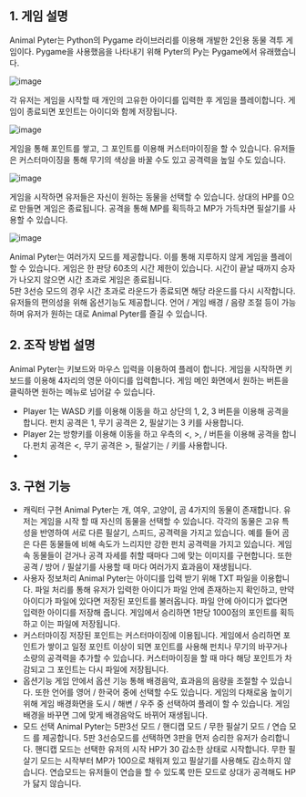 ## 1.	게임 설명 

Animal Pyter는 Python의 Pygame 라이브러리를 이용해 개발한 2인용 동물 격투 게임이다.
Pygame을 사용했음을 나타내기 위해 Pyter의 Py는 Pygame에서 유래했습니다.

![image](https://github.com/user-attachments/assets/17138e01-4d9c-4a8c-a0ad-8c49b973280b)

각 유저는 게임을 시작할 때 개인의 고유한 아이디를 입력한 후 게임을 플레이합니다. 게임이 종료되면 포인트는 아이디와 함께 저장됩니다.

![image](https://github.com/user-attachments/assets/de6b95c5-436a-490f-b634-b24c87d22c74)

게임을 통해 포인트를 쌓고, 그 포인트를 이용해 커스터마이징을 할 수 있습니다. 
유저들은 커스터마이징을 통해 무기의 색상을 바꿀 수도 있고 공격력을 높일 수도 있습니다.

![image](https://github.com/user-attachments/assets/87eb18bb-1ce5-42e5-9f69-5e011fb5f27f)

게임을 시작하면 유저들은 자신이 원하는 동물을 선택할 수 있습니다.
상대의 HP를 0으로 만들면 게임은 종료됩니다. 공격을 통해 MP를 획득하고 MP가 가득차면 필살기를 사용할 수 있습니다. 

![image](https://github.com/user-attachments/assets/3bd33ce3-2903-4d6b-b0f5-157008cb4355)

Animal Pyter는 여러가지 모드를 제공합니다. 이를 통해 지루하지 않게 게임을 플레이할 수 있습니다. 
게임은 한 판당 60초의 시간 제한이 있습니다. 시간이 끝날 때까지 승자가 나오지 않으면 시간 초과로 게임은 종료됩니다.   
5판 3선승 모드의 경우 시간 초과로 라운드가 종료되면 해당 라운드를 다시 시작합니다.
유저들의 편의성을 위해 옵션기능도 제공합니다. 언어 / 게임 배경 / 음량 조절 등이 가능하며 유저가 원하는 대로 Animal Pyter를 즐길 수 있습니다.

## 2.	조작 방법 설명
Animal Pyter는 키보드와 마우스 입력을 이용하여 플레이 합니다. 게임을 시작하면 키보드를 이용해 4자리의 영문 아이디를 입력합니다. 게임 메인 화면에서 원하는 버튼을 클릭하면 원하는 메뉴로 넘어갈 수 있습니다.
-	Player 1는 WASD 키를 이용해 이동을 하고 상단의 1, 2, 3 버튼을 이용해 공격을 합니다. 펀치 공격은 1, 무기 공격은 2, 필살기는 3 키를 사용합니다.
-	Player 2는 방향키를 이용해 이동을 하고 우측의 <, >, / 버튼을 이용해 공격을 합니다.펀치 공격은 <, 무기 공격은 >, 필살기는 / 키를 사용합니다.
-	
## 3.	구현 기능
-	캐릭터 구현 
Animal Pyter는 개, 여우, 고양이, 곰 4가지의 동물이 존재합니다. 유저는 게임을 시작 할 때 자신의 동물을 선택할 수 있습니다. 각각의 동물은 고유 특성을 반영하여 서로 다른 필살기, 스피드, 공격력을 가지고 있습니다. 예를 들어 곰은 다른 동물들에 비해 속도가 느리지만 강한 펀치 공격력을 가지고 있습니다. 게임 속 동물들이 걷거나 공격 자세를 취할 때마다 그에 맞는 이미지를 구현합니다. 또한 공격 / 방어 / 필살기를 사용할 때 마다 여러가지 효과음이 재생됩니다. 
-	사용자 정보처리
Animal Pyter는 아이디를 입력 받기 위해 TXT 파일을 이용합니다. 파일 처리를 통해 유저가 입력한 아이디가 파일 안에 존재하는지 확인하고, 만약 아이디가 파일에 있다면 저장된 포인트를 불러옵니다. 파일 안에 아이디가 없다면 입력한 아이디를 저장해 줍니다. 게임에서 승리하면 1판당 1000점의 포인트를 획득하고 이는 파일에 저장됩니다. 
-	커스터마이징 
저장된 포인트는 커스터마이징에 이용됩니다. 게임에서 승리하면 포인트가 쌓이고 일정 포인트 이상이 되면 포인트를 사용해 펀치나 무기의 바꾸거나 소량의 공격력을 추가할 수 있습니다. 커스터마이징을 할 때 마다 해당 포인트가 차감되고 그 포인트는 다시 파일에 저장됩니다.
-	옵션기능 
게임 안에서 옵션 기능 통해 배경음악, 효과음의 음량을 조절할 수 있습니다. 또한 언어를 영어 / 한국어 중에 선택할 수도 있습니다. 게임의 다채로움 높이기 위해 게임 배경화면을 도시 / 해변 / 우주 중 선택하여 플레이 할 수 있습니다. 게임 배경을 바꾸면 그에 맞게 배경음악도 바뀌어 재생됩니다.
-	모드 선택
Animal Pyter는 5판3선 모드 / 핸디캡 모드 / 무한 필살기 모드 / 연습 모드 를 제공합니다. 5판 3선승모드를 선택하면 3판을 먼저 승리한 유저가 승리합니다. 핸디캡 모드는 선택한 유저의 시작 HP가 30 감소한 상태로 시작합니다. 무한 필살기 모드는 시작부터 MP가 100으로 채워져 있고 필살기를 사용해도 감소하지 않습니다. 연습모드는 유저들이 연습을 할 수 있도록 만든 모드로 상대가 공격해도 HP가 닳지 않습니다.
